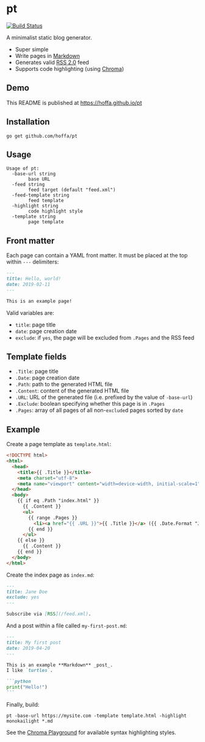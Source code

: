 # pt

[![Build Status](https://github.com/hoffa/pt/workflows/.github/workflows/workflow.yml/badge.svg)](https://github.com/hoffa/pt/actions)

A minimalist static blog generator.

- Super simple
- Write pages in [Markdown](https://daringfireball.net/projects/markdown/syntax)
- Generates valid [RSS 2.0](https://validator.w3.org/feed/docs/rss2.html) feed
- Supports code highlighting (using [Chroma](https://github.com/alecthomas/chroma))

## Demo

This README is published at https://hoffa.github.io/pt

## Installation

```shell
go get github.com/hoffa/pt
```

## Usage

```shell
Usage of pt:
  -base-url string
    	base URL
  -feed string
    	feed target (default "feed.xml")
  -feed-template string
    	feed template
  -highlight string
    	code highlight style
  -template string
    	page template
```

## Front matter

Each page can contain a YAML front matter. It must be placed at the top within `---` delimiters:

```markdown
---
title: Hello, world!
date: 2019-02-11
---

This is an example page!
```

Valid variables are:

- `title`: page title
- `date`: page creation date
- `exclude`: if `yes`, the page will be excluded from `.Pages` and the RSS feed

## Template fields

- `.Title`: page title
- `.Date`: page creation date
- `.Path`: path to the generated HTML file
- `.Content`: content of the generated HTML file
- `.URL`: URL of the generated file (i.e. prefixed by the value of `-base-url`)
- `.Exclude`: boolean specifying whether this page is in `.Pages`
- `.Pages`: array of all pages of all non-`exclude`d pages sorted by `date`

## Example

Create a page template as `template.html`:

```html
<!DOCTYPE html>
<html>
  <head>
    <title>{{ .Title }}</title>
    <meta charset="utf-8">
    <meta name="viewport" content="width=device-width, initial-scale=1">
  </head>
  <body>
    {{ if eq .Path "index.html" }}
      {{ .Content }}
      <ul>
        {{ range .Pages }}
          <li><a href="{{ .URL }}">{{ .Title }}</a> ({{ .Date.Format "January 2, 2006" }})</li>
        {{ end }}
      </ul>
    {{ else }}
      {{ .Content }}
    {{ end }}
  </body>
</html>
```

Create the index page as `index.md`:

```Markdown
---
title: Jane Doe
exclude: yes
---

Subscribe via [RSS](/feed.xml).
```

And a post within a file called `my-first-post.md`:

````Markdown
---
title: My first post
date: 2019-04-20
---

This is an example **Markdown** _post_.
I like `turtles`.

```python
print("Hello!")
```
````

Finally, build:

```shell
pt -base-url https://mysite.com -template template.html -highlight monokailight *.md
```

See the [Chroma Playground](https://swapoff.org/chroma/playground/) for available syntax highlighting styles.
